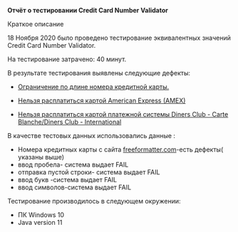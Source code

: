 **Отчёт о тестировании Credit Card Number Validator**

Краткое описание

18 Ноября 2020 было проведено тестирование эквивалентных значений  Credit Card Number Validator.

На тестирование затрачено: 40 минут.

В результате тестирования выявлены следующие  дефекты:
- [Ограничение по длине номера кредитной карты.](https://github.com/AnastasiaKuznetzova/home_java1.2/issues/1)
- [Нельзя расплатиться картой American Express (AMEX)](https://github.com/AnastasiaKuznetzova/home_java1.2/issues/2)

- [Нельзя расплатиться картой платежной системы Diners Club - Carte Blanche/Diners Club - International](https://github.com/AnastasiaKuznetzova/home_java1.2/issues/3)

В качестве тестовых данных использовались данные :

- Номера кредитных карты с сайта [freeformatter.com](https://www.freeformatter.com/credit-card-number-generator-validator.html)-есть дефекты( указаны выше)
- ввод пробела- система выдает FAIL
- отправка пустой строки- система выдает FAIL
- ввод букв -система выдает FAIL
- ввод символов-система выдает FAIL

Тестирование производилось в следующем окружении:

- ПК Windows 10
- Java version 11